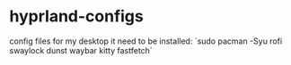 # hyprland-configs
config files for my desktop
it need to be installed:
´sudo pacman -Syu rofi swaylock dunst waybar kitty fastfetch´

